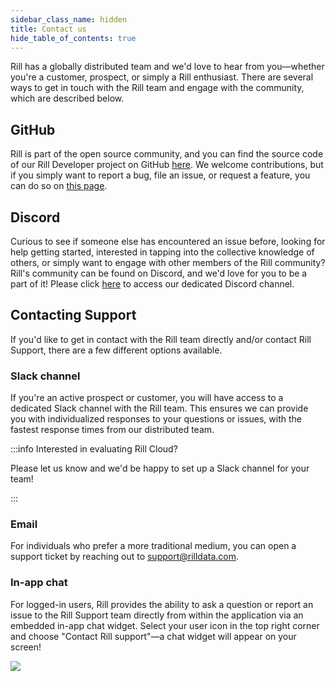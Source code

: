```yaml
---
sidebar_class_name: hidden
title: Contact us
hide_table_of_contents: true
---
```


Rill has a globally distributed team and we'd love to hear from you—whether you're a customer, prospect, or simply a Rill enthusiast. There are several ways to get in touch with the Rill team and engage with the community, which are described below.

## GitHub

Rill is part of the open source community, and you can find the source code of our Rill Developer project on GitHub [here](https://github.com/rilldata/rill). We welcome contributions, but if you simply want to report a bug, file an issue, or request a feature, you can do so on [this page](https://github.com/rilldata/rill/issues).

## Discord

Curious to see if someone else has encountered an issue before, looking for help getting started, interested in tapping into the collective knowledge of others, or simply want to engage with other members of the Rill community? Rill's community can be found on Discord, and we'd love for you to be a part of it! Please click [here](https://discord.gg/TatjVY32) to access our dedicated Discord channel.

## Contacting Support
If you'd like to get in contact with the Rill team directly and/or contact Rill Support, there are a few different options available.

### Slack channel

If you're an active prospect or customer, you will have access to a dedicated Slack channel with the Rill team. This ensures we can provide you with individualized responses to your questions or issues, with the fastest response times from our distributed team.

:::info Interested in evaluating Rill Cloud?

Please let us know and we'd be happy to set up a Slack channel for your team!

:::

### Email

For individuals who prefer a more traditional medium, you can open a support ticket by reaching out to support@rilldata.com.

### In-app chat

For logged-in users, Rill provides the ability to ask a question or report an issue to the Rill Support team directly from within the application via an embedded in-app chat widget. Select your user icon in the top right corner and choose "Contact Rill support"—a chat widget will appear on your screen!

<img src='/img/contact/rill-developer-chat.png' class='rounded-gif' />
<br />